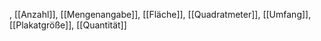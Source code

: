 , [[Anzahl]], [[Mengenangabe]], [[Fläche]], [[Quadratmeter]], [[Umfang]], [[Plakatgröße]], [[Quantität]]